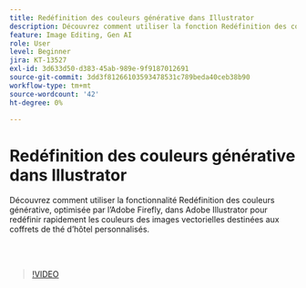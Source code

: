 ```yaml
---
title: Redéfinition des couleurs générative dans Illustrator
description: Découvrez comment utiliser la fonction Redéfinition des couleurs générative optimisée par l’Adobe Firefly
feature: Image Editing, Gen AI
role: User
level: Beginner
jira: KT-13527
exl-id: 3d633d50-d383-45ab-989e-9f9187012691
source-git-commit: 3dd3f81266103593478531c789beda40ceb38b90
workflow-type: tm+mt
source-wordcount: '42'
ht-degree: 0%

---
```


# Redéfinition des couleurs générative dans Illustrator

Découvrez comment utiliser la fonctionnalité Redéfinition des couleurs générative, optimisée par l’Adobe Firefly, dans Adobe Illustrator pour redéfinir rapidement les couleurs des images vectorielles destinées aux coffrets de thé d’hôtel personnalisés.

<br> 

>[!VIDEO](https://video.tv.adobe.com/v/3420872?quality=12&learn=on&hidetitle=true)
